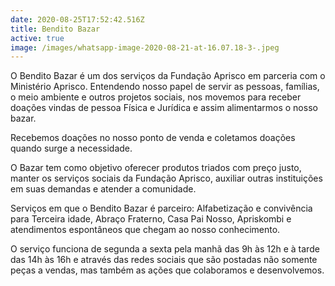 ```yaml
---
date: 2020-08-25T17:52:42.516Z
title: Bendito Bazar
active: true
image: /images/whatsapp-image-2020-08-21-at-16.07.18-3-.jpeg
---
```

O Bendito Bazar é um dos serviços da Fundação Aprisco em parceria com o Ministério Aprisco.   Entendendo nosso papel  de servir as pessoas, famílias, o meio ambiente e outros projetos sociais, nos movemos para receber doações vindas de pessoa Física e Jurídica e assim alimentarmos o nosso bazar. 

Recebemos doações no nosso ponto de venda e coletamos doações quando surge a necessidade. 

O Bazar tem como objetivo oferecer produtos triados com preço justo, manter os serviços sociais da Fundação Aprisco, auxiliar outras instituições em suas demandas e atender a comunidade.

Serviços em que o Bendito Bazar é parceiro:  Alfabetização e convivência para Terceira idade, Abraço Fraterno, Casa Pai Nosso,  Apriskombi e atendimentos espontâneos que chegam ao nosso conhecimento.

O serviço funciona de segunda a sexta pela manhã das 9h às 12h e à tarde das 14h às 16h e através das redes sociais que são postadas não somente peças a vendas, mas também as ações que colaboramos e desenvolvemos.
